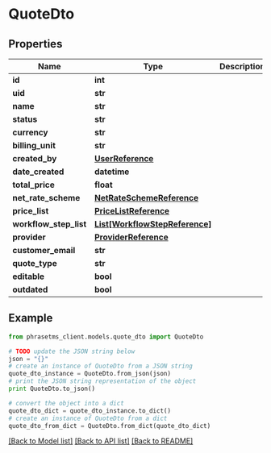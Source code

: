 # QuoteDto

## Properties

| Name                   | Type                                                        | Description | Notes      |
| ---------------------- | ----------------------------------------------------------- | ----------- | ---------- |
| **id**                 | **int**                                                     |             | [optional] |
| **uid**                | **str**                                                     |             | [optional] |
| **name**               | **str**                                                     |             | [optional] |
| **status**             | **str**                                                     |             | [optional] |
| **currency**           | **str**                                                     |             | [optional] |
| **billing_unit**       | **str**                                                     |             | [optional] |
| **created_by**         | [**UserReference**](UserReference.md)                       |             | [optional] |
| **date_created**       | **datetime**                                                |             | [optional] |
| **total_price**        | **float**                                                   |             | [optional] |
| **net_rate_scheme**    | [**NetRateSchemeReference**](NetRateSchemeReference.md)     |             | [optional] |
| **price_list**         | [**PriceListReference**](PriceListReference.md)             |             | [optional] |
| **workflow_step_list** | [**List[WorkflowStepReference]**](WorkflowStepReference.md) |             | [optional] |
| **provider**           | [**ProviderReference**](ProviderReference.md)               |             | [optional] |
| **customer_email**     | **str**                                                     |             | [optional] |
| **quote_type**         | **str**                                                     |             | [optional] |
| **editable**           | **bool**                                                    |             | [optional] |
| **outdated**           | **bool**                                                    |             | [optional] |

## Example

```python
from phrasetms_client.models.quote_dto import QuoteDto

# TODO update the JSON string below
json = "{}"
# create an instance of QuoteDto from a JSON string
quote_dto_instance = QuoteDto.from_json(json)
# print the JSON string representation of the object
print QuoteDto.to_json()

# convert the object into a dict
quote_dto_dict = quote_dto_instance.to_dict()
# create an instance of QuoteDto from a dict
quote_dto_from_dict = QuoteDto.from_dict(quote_dto_dict)
```

[[Back to Model list]](../README.md#documentation-for-models) [[Back to API list]](../README.md#documentation-for-api-endpoints) [[Back to README]](../README.md)
